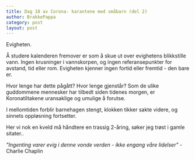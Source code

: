 ```yaml
---
title: Dag 18 av Corona- karantene med småbarn (del 2)
author: BrakkePappa
category: post
layout: post
---
```



Evigheten.

Å studere kalenderen fremover er som å skue ut over evighetens blikkstille vann. 
Ingen krusninger i vannskorpen, og ingen referansepunkter for avstand, tid eller rom. Evigheten kjenner ingen fortid eller fremtid - den bare er. 

Hvor lenge har dette pågått? Hvor lenge gjenstår? 
Som de ulike guddommene mennesker har tilbedt siden tidenes morgen, er Koronatiltakene uransaklige og umulige å forutse.

I mellomtiden forblir barnehagen stengt, klokken tikker sakte videre, og sinnets oppløsning fortsetter.

Her vi nok en kveld må håndtere en trassig 2-åring, søker jeg trøst i gamle sitater..

*"Ingenting varer evig i denne vonde verden - ikke engang våre lidelser"*
-Charlie Chaplin
